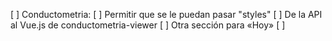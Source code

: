 [ ] Conductometria:
  [ ] Permitir que se le puedan pasar "styles"
    [ ] De la API al Vue.js de conductometria-viewer
  [ ] Otra sección para «Hoy»
  [ ] 